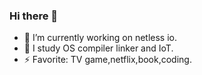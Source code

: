 ### Hi there 👋

- 🔭 I’m currently working on netless io.
- 🤔 I study OS compiler linker and IoT.
- ⚡ Favorite: TV game,netflix,book,coding.
